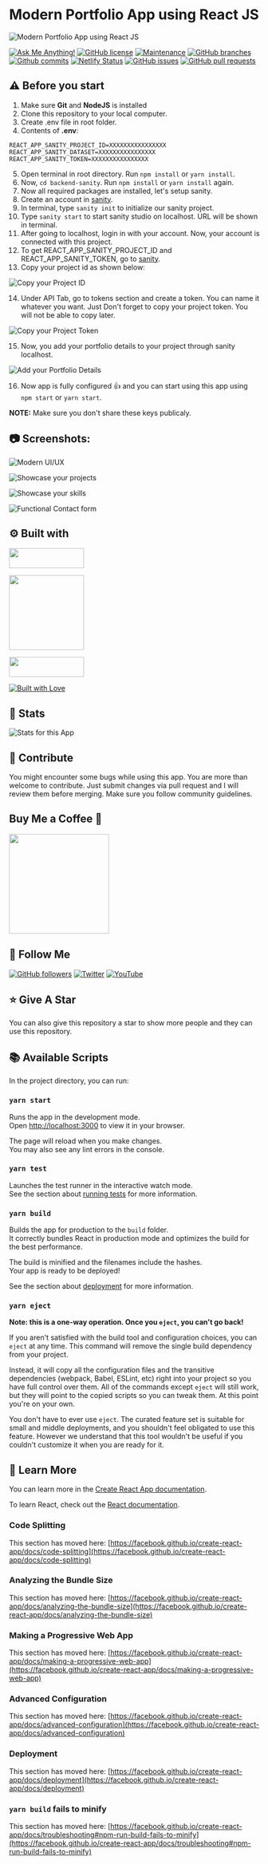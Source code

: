 # Modern Portfolio App using React JS

![Modern Portfolio App using React JS](https://user-images.githubusercontent.com/71302066/193459784-c7f4196f-ab29-4d73-b527-8f4da617b4ba.png "Modern Portfolio App using React JS")

[![Ask Me Anything!](https://img.shields.io/badge/Ask%20me-anything-1abc9c.svg)](https://github.com/Technical-Shubham-tech "Ask Me Anything!")
[![GitHub license](https://img.shields.io/github/license/Technical-Shubham-tech/portfolio-react)](https://github.com/Technical-Shubham-tech/portfolio-react/blob/main/LICENSE.md "GitHub license")
[![Maintenance](https://img.shields.io/badge/Maintained%3F-yes-green.svg)](https://github.com/Technical-Shubham-tech/portfolio-react/commits/main "Maintenance")
[![GitHub branches](https://badgen.net/github/branches/Technical-Shubham-tech/portfolio-react)](https://github.com/Technical-Shubham-tech/portfolio-react/branches "GitHub branches")
[![Github commits](https://badgen.net/github/commits/Technical-Shubham-tech/portfolio-react/main)](https://github.com/Technical-Shubham-tech/portfolio-react/commits "Github commits")
[![Netlify Status](https://api.netlify.com/api/v1/badges/fc10f6fd-91c9-4342-8473-369377fc60e9/deploy-status)](https://portfolio-modern.netlify.app/ "Netlify Status")
[![GitHub issues](https://img.shields.io/github/issues/Technical-Shubham-tech/portfolio-react)](https://github.com/Technical-Shubham-tech/portfolio-react/issues "GitHub issues")
[![GitHub pull requests](https://img.shields.io/github/issues-pr/Technical-Shubham-tech/portfolio-react)](https://github.com/Technical-Shubham-tech/portfolio-react/pulls "GitHub pull requests")

## ⚠️ Before you start

1. Make sure **Git** and **NodeJS** is installed
2. Clone this repository to your local computer.
3. Create .env file in root folder.
4. Contents of **.env**:

```
REACT_APP_SANITY_PROJECT_ID=XXXXXXXXXXXXXXXX
REACT_APP_SANITY_DATASET=XXXXXXXXXXXXXXXX
REACT_APP_SANITY_TOKEN=XXXXXXXXXXXXXXXX
```

5. Open terminal in root directory. Run `npm install` or `yarn install`.
6. Now, `cd backend-sanity`. Run `npm install` or `yarn install` again.
7. Now all required packages are installed, let's setup sanity.
8. Create an account in [sanity](https://www.sanity.io/ "Sanity").
9. In terminal, type `sanity init` to initialize our sanity project.
10. Type `sanity start` to start sanity studio on localhost. URL will be shown in terminal.
11. After going to localhost, login in with your account. Now, your account is connected with this project.
12. To get REACT_APP_SANITY_PROJECT_ID and REACT_APP_SANITY_TOKEN, go to [sanity](https://www.sanity.io/ "Sanity").
13. Copy your project id as shown below:

![Copy your Project ID](https://user-images.githubusercontent.com/71302066/193460393-5aa9b52a-4ba9-4d4e-92cd-ec6fd422454f.png "Copy your Project ID")

14. Under API Tab, go to tokens section and create a token. You can name it whatever you want. Just Don't forget to copy your project token. You will not be able to copy later.

![Copy your Project Token](https://user-images.githubusercontent.com/71302066/193460607-5c464f6e-b664-4fac-86db-d2ec1312bec4.jpg "Copy your Project Token")

15. Now, you add your portfolio details to your project through sanity localhost.

![Add your Portfolio Details](https://user-images.githubusercontent.com/71302066/193460855-edefd76c-9b70-4ea5-8f4f-b6e524209d5e.png "Add your Portfolio Details")

16. Now app is fully configured :+1: and you can start using this app using `npm start` or `yarn start`.

**NOTE:** Make sure you don't share these keys publicaly.

## :camera: Screenshots:

![Modern UI/UX](https://user-images.githubusercontent.com/71302066/193461403-78875688-42a5-4554-a727-7a60ba8aef08.png "Modern UI/UX")

![Showcase your projects](https://user-images.githubusercontent.com/71302066/193461445-1889f6ce-9990-426a-bfe8-7d89c2601fde.png "Showcase your projects")

![Showcase your skills](https://user-images.githubusercontent.com/71302066/193461487-923ff121-821b-4eb9-b829-f4a12bdcb176.png "Showcase your skills")

![Functional Contact form](https://user-images.githubusercontent.com/71302066/193461534-87baaa0f-4518-4bac-b327-53829e8d6f57.png "Functional Contact form")

## :gear: Built with

[<img src="https://img.shields.io/badge/JavaScript-323330?style=for-the-badge&logo=javascript&logoColor=F7DF1E" width="150" height="40" />](https://www.javascript.com/ "JavaScript")

[<img src="https://img.shields.io/badge/React-20232A?style=for-the-badge&logo=react&logoColor=61DAFB" width="150" />](https://reactjs.org/ "React JS")

[<img src="https://img.shields.io/badge/Sass-CC6699?style=for-the-badge&logo=sass&logoColor=white" width="150" height="40" />](https://sass-lang.com/ "SASS")

[<img src="http://ForTheBadge.com/images/badges/built-with-love.svg" alt="Built with Love">](https://github.com/Technical-Shubham-tech/ "Built with Love")

## :wrench: Stats

![Stats for this App](https://user-images.githubusercontent.com/71302066/193461860-9afc32a9-4a79-4cc2-bf24-017ecc2acfb9.svg "Stats for this App")

## :raised_hands: Contribute

You might encounter some bugs while using this app. You are more than welcome to contribute. Just submit changes via pull request and I will review them before merging. Make sure you follow community guidelines.

## Buy Me a Coffee 🍺

[<img src="https://img.shields.io/badge/Buy_Me_A_Coffee-FFDD00?style=for-the-badge&logo=buy-me-a-coffee&logoColor=black" width="200" />](https://www.buymeacoffee.com/sanidhy "Buy me a Coffee")

## :rocket: Follow Me

[![GitHub followers](https://img.shields.io/github/followers/Technical-Shubham-tech?style=social&label=Follow&maxAge=2592000)](https://github.com/Technical-Shubham-tech "Follow Me")
[![Twitter](https://img.shields.io/twitter/url?style=social&url=https%3A%2F%2Ftwitter.com%2FTechnicalShubam)](https://twitter.com/intent/tweet?text=Wow:&url=https%3A%2F%2Fgithub.com%2FTechnical-Shubham-tech%2Fmedical-chat-app "Tweet")
[![YouTube](https://img.shields.io/badge/YouTube-FF0000?style=for-the-badge&logo=youtube&logoColor=white)](https://www.youtube.com/channel/UCNAz_hUVBG2ZUN8TVm0bmYw "Subscribe my Channel")

## :star: Give A Star

You can also give this repository a star to show more people and they can use this repository.

## :books: Available Scripts

In the project directory, you can run:

### `yarn start`

Runs the app in the development mode.\
Open [http://localhost:3000](http://localhost:3000) to view it in your browser.

The page will reload when you make changes.\
You may also see any lint errors in the console.

### `yarn test`

Launches the test runner in the interactive watch mode.\
See the section about [running tests](https://facebook.github.io/create-react-app/docs/running-tests) for more information.

### `yarn build`

Builds the app for production to the `build` folder.\
It correctly bundles React in production mode and optimizes the build for the best performance.

The build is minified and the filenames include the hashes.\
Your app is ready to be deployed!

See the section about [deployment](https://facebook.github.io/create-react-app/docs/deployment) for more information.

### `yarn eject`

**Note: this is a one-way operation. Once you `eject`, you can't go back!**

If you aren't satisfied with the build tool and configuration choices, you can `eject` at any time. This command will remove the single build dependency from your project.

Instead, it will copy all the configuration files and the transitive dependencies (webpack, Babel, ESLint, etc) right into your project so you have full control over them. All of the commands except `eject` will still work, but they will point to the copied scripts so you can tweak them. At this point you're on your own.

You don't have to ever use `eject`. The curated feature set is suitable for small and middle deployments, and you shouldn't feel obligated to use this feature. However we understand that this tool wouldn't be useful if you couldn't customize it when you are ready for it.

## :page_with_curl: Learn More

You can learn more in the [Create React App documentation](https://facebook.github.io/create-react-app/docs/getting-started).

To learn React, check out the [React documentation](https://reactjs.org/).

### Code Splitting

This section has moved here: [https://facebook.github.io/create-react-app/docs/code-splitting](https://facebook.github.io/create-react-app/docs/code-splitting)

### Analyzing the Bundle Size

This section has moved here: [https://facebook.github.io/create-react-app/docs/analyzing-the-bundle-size](https://facebook.github.io/create-react-app/docs/analyzing-the-bundle-size)

### Making a Progressive Web App

This section has moved here: [https://facebook.github.io/create-react-app/docs/making-a-progressive-web-app](https://facebook.github.io/create-react-app/docs/making-a-progressive-web-app)

### Advanced Configuration

This section has moved here: [https://facebook.github.io/create-react-app/docs/advanced-configuration](https://facebook.github.io/create-react-app/docs/advanced-configuration)

### Deployment

This section has moved here: [https://facebook.github.io/create-react-app/docs/deployment](https://facebook.github.io/create-react-app/docs/deployment)

### `yarn build` fails to minify

This section has moved here: [https://facebook.github.io/create-react-app/docs/troubleshooting#npm-run-build-fails-to-minify](https://facebook.github.io/create-react-app/docs/troubleshooting#npm-run-build-fails-to-minify)
